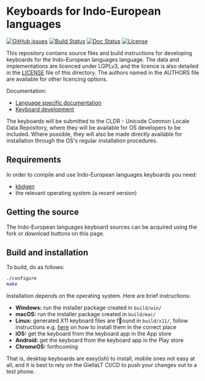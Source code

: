 # Keyboards for Indo-European languages

[![GitHub issues](https://img.shields.io/github/issues-raw/giellalt/keyboard-ine)](https://github.com/giellalt/keyboard-ine/issues)
[![Build Status](https://github.com/giellalt/keyboard-ine/workflows/Build%20Keyboards/badge.svg)](https://github.com/giellalt/keyboard-ine/actions)
[![Doc Status](https://github.com/giellalt/keyboard-ine/workflows/Build%20Docs/badge.svg)](https://github.com/giellalt/keyboard-ine/actions)
[![License](https://img.shields.io/github/license/giellalt/keyboard-ine)](https://github.com/giellalt/keyboard-ine/blob/main/LICENSE)

This repository contains source files and build instructions for
developing keyboards for the Indo-European languages language. The data and
implementations are licenced under LGPLv3, and the licence is
also detailed in the [LICENSE](LICENSE) file of this directory. The authors named
in the AUTHORS file are available for other licencing options.

Documentation:

- [Language specific documentation](https://giellalt.github.io/keyboard-ine)
- [Keyboard development](https://giellalt.github.io/keyboards/Overview.html)

The keyboards will be submitted to the CLDR - Unicode Common Locale Data
Repository, where they will be available for OS developers to be
included. Where possible, they will also be made directly available for
installation through the OS's regular installation procedures.

## Requirements

In order to compile and use Indo-European languages keyboards you need:

- [kbdgen](https://github.com/divvun/kbdgen)
- the relevant operating system (a recent version)

## Getting the source

The Indo-European languages keyboard sources can be acquired using the fork or download
buttons on this page.

## Build and installation

To build, do as follows:

```sh
./configure
make
```

Installation depends on the operating system. Here are brief instructions:

- __Windows:__ run the installer package created in `build/win/`
- __macOS:__ run the installer package created in `build/mac/`
- __Linux:__ generated X11 keyboard files are found in `build/x11/`, follow
  instructions e.g.
  [here](https://paulguerin.medium.com/install-an-additional-keyboard-layout-on-x11-58e53aaef1e4)
  on how to install them in the correct place
- __iOS:__ get the keyboard from the keyboard app in the App store
- __Android:__ get the keyboard from the keyboard app in the Play store
- __ChromeOS:__ forthcoming

That is, desktop keyboards are easy(ish) to install, mobile ones not easy at all,
and it is best to rely on the GiellaLT CI/CD to push your changes out to a test phone.
